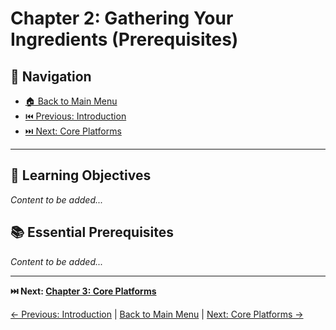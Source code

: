 # Chapter 2: Gathering Your Ingredients (Prerequisites)

## 🧭 Navigation

- [🏠 Back to Main Menu](../../README.md)
- [⏮️ Previous: Introduction](../01-introduction/)
- [⏭️ Next: Core Platforms](../03-platforms/)

---

## 🎯 Learning Objectives
*Content to be added...*

## 📚 Essential Prerequisites
*Content to be added...*

---

**⏭️ Next: [Chapter 3: Core Platforms](../03-platforms/)**

[← Previous: Introduction](../01-introduction/README.md) | [Back to Main Menu](../../README.md) | [Next: Core Platforms →](../03-platforms/README.md) 